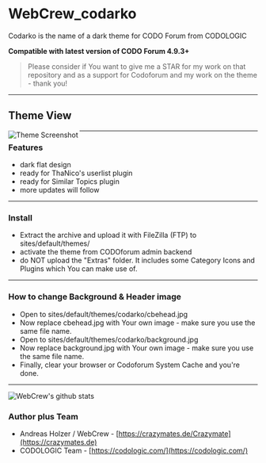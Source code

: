 # WebCrew_codarko
 Codarko is the name of a dark theme for CODO Forum from CODOLOGIC

**Compatible with latest version of CODO Forum 4.9.3+**

> Please consider if You want to give me a STAR for my work on that repository and as a support for Codoforum and my work on the theme - thank you!

***


## Theme View
<a href="http://crazymates.de">
    <img src="https://github.com/WebCrew/WebCrew_codarko/blob/master/thumbnail.png?raw=true" alt="Theme Screenshot"
         title="CODO Forum Codarko Theme - Standard View" align="left" />
</a>

***



### Features
- dark flat design
- ready for ThaNico's userlist plugin
- ready for Similar Topics plugin
- more updates will follow

***



### Install
- Extract the archive and upload it with FileZilla (FTP) to sites/default/themes/
- activate the theme from CODOforum admin backend
- do NOT upload the "Extras" folder. It includes some Category Icons and Plugins which You can make use of.

***


### How to change Background & Header image
- Open to sites/default/themes/codarko/cbehead.jpg
- Now replace cbehead.jpg with Your own image - make sure you use the same file name.
- Open to sites/default/themes/codarko/background.jpg
- Now replace background.jpg with Your own image - make sure you use the same file name.
- Finally, clear your browser or Codoforum System Cache and you're done.

***

![WebCrew's github stats](https://github-readme-stats.vercel.app/api?username=WebCrew&show_icons=true&theme=merko)


### Author plus Team
- Andreas Holzer / WebCrew - [https://crazymates.de/Crazymate](https://crazymates.de)
- CODOLOGIC Team - [https://codologic.com/](https://codologic.com/)


